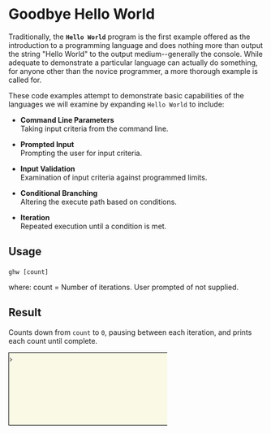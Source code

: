 # Goodbye Hello World

Traditionally, the **`Hello World`** program is the first example offered as the
introduction to a programming language and does nothing more than output the
string "Hello World" to the output medium--generally the console. While adequate 
to demonstrate a particular language can actually do something, for anyone other 
than the novice programmer, a more thorough example is called for.

These code examples attempt to demonstrate basic capabilities of the languages
we will examine by expanding `Hello World` to include:  

- **Command Line Parameters**  
  Taking input criteria from the command line.

- **Prompted Input**  
  Prompting the user for input criteria.  

- **Input Validation**   
  Examination of input criteria against programmed limits.

- **Conditional Branching**  
  Altering the execute path based on conditions.

- **Iteration**  
  Repeated execution until a condition is met.

## Usage

`ghw [count]`

where: count = Number of iterations. User prompted of not supplied.

## Result

Counts down from `count` to `0`, pausing between each iteration, and prints each
count until complete.

<img src="ghw-animated.gif"/>


  
   